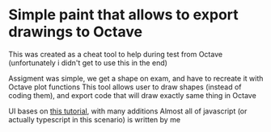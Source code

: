 # Simple paint that allows to export drawings to Octave

This was created as a cheat tool to help during test from Octave (unfortunately i didn't get to use this in the end)

Assigment was simple, we get a shape on exam, and have to recreate it with Octave plot functions
This tool allows user to draw shapes (instead of coding them), and export code that will draw exactly same thing in Octave

UI bases on [this tutorial](https://www.codingnepalweb.com/build-drawing-app-html-canvas-javascript/), with many additions
Almost all of javascript (or actually typescript in this scenario) is written by me
